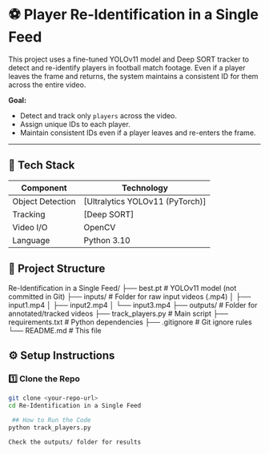 # ⚽ Player Re-Identification in a Single Feed

This project uses a fine-tuned YOLOv11 model and Deep SORT tracker to detect and re-identify players in football match footage. Even if a player leaves the frame and returns, the system maintains a consistent ID for them across the entire video.

**Goal:**  
- Detect and track only `players` across the video.
- Assign unique IDs to each player.
- Maintain consistent IDs even if a player leaves and re-enters the frame.

---

## 🚀 Tech Stack

| Component       | Technology                  |
|----------------|-----------------------------|
| Object Detection | [Ultralytics YOLOv11 (PyTorch)] |
| Tracking         | [Deep SORT] |
| Video I/O        | OpenCV                      |
| Language         | Python 3.10                 |

## 📁 Project Structure

Re-Identification in a Single Feed/
├── best.pt # YOLOv11 model (not committed in Git)
├── inputs/ # Folder for raw input videos (.mp4)
│ ├── input1.mp4
│ ├── input2.mp4
│ └── input3.mp4
├── outputs/ # Folder for annotated/tracked videos
├── track_players.py # Main script
├── requirements.txt # Python dependencies
├── .gitignore # Git ignore rules
└── README.md # This file

## ⚙️ Setup Instructions

### 1️⃣ Clone the Repo

```bash
git clone <your-repo-url>
cd Re-Identification in a Single Feed

 ## How to Run the Code
python track_players.py

Check the outputs/ folder for results
